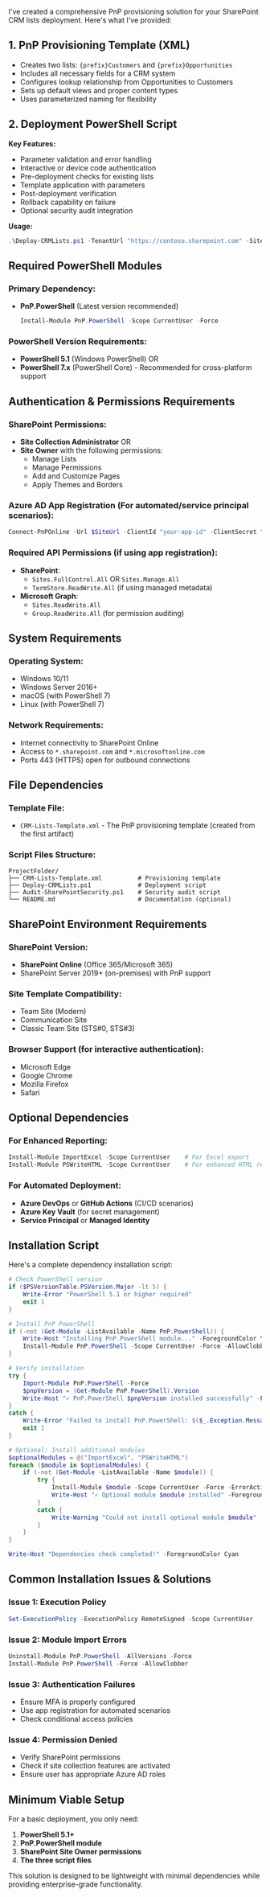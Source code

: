 I've created a comprehensive PnP provisioning solution for your SharePoint CRM lists deployment. Here's what I've provided:

## 1. **PnP Provisioning Template (XML)**
- Creates two lists: `{prefix}Customers` and `{prefix}Opportunities`
- Includes all necessary fields for a CRM system
- Configures lookup relationship from Opportunities to Customers
- Sets up default views and proper content types
- Uses parameterized naming for flexibility

## 2. **Deployment PowerShell Script**
**Key Features:**
- Parameter validation and error handling
- Interactive or device code authentication
- Pre-deployment checks for existing lists
- Template application with parameters
- Post-deployment verification
- Rollback capability on failure
- Optional security audit integration

**Usage:**
```powershell
.\Deploy-CRMLists.ps1 -TenantUrl "https://contoso.sharepoint.com" -SiteUrl "https://contoso.sharepoint.com/sites/crm" -ListPrefix "CRM"
```

## **Required PowerShell Modules**

### **Primary Dependency:**
- **PnP.PowerShell** (Latest version recommended)
  ```powershell
  Install-Module PnP.PowerShell -Scope CurrentUser -Force
  ```

### **PowerShell Version Requirements:**
- **PowerShell 5.1** (Windows PowerShell) OR
- **PowerShell 7.x** (PowerShell Core) - Recommended for cross-platform support

## **Authentication & Permissions Requirements**

### **SharePoint Permissions:**
- **Site Collection Administrator** OR
- **Site Owner** with the following permissions:
  - Manage Lists
  - Manage Permissions
  - Add and Customize Pages
  - Apply Themes and Borders

### **Azure AD App Registration** (For automated/service principal scenarios):
```powershell
Connect-PnPOnline -Url $SiteUrl -ClientId "your-app-id" -ClientSecret "your-secret" -AADDomain "yourtenant.onmicrosoft.com"
```

### **Required API Permissions** (if using app registration):
- **SharePoint**:
  - `Sites.FullControl.All` OR `Sites.Manage.All`
  - `TermStore.ReadWrite.All` (if using managed metadata)
- **Microsoft Graph**:
  - `Sites.ReadWrite.All`
  - `Group.ReadWrite.All` (for permission auditing)

## **System Requirements**

### **Operating System:**
- Windows 10/11
- Windows Server 2016+ 
- macOS (with PowerShell 7)
- Linux (with PowerShell 7)

### **Network Requirements:**
- Internet connectivity to SharePoint Online
- Access to `*.sharepoint.com` and `*.microsoftonline.com`
- Ports 443 (HTTPS) open for outbound connections

## **File Dependencies**

### **Template File:**
- `CRM-Lists-Template.xml` - The PnP provisioning template (created from the first artifact)

### **Script Files Structure:**
```
ProjectFolder/
├── CRM-Lists-Template.xml          # Provisioning template
├── Deploy-CRMLists.ps1             # Deployment script
├── Audit-SharePointSecurity.ps1    # Security audit script
└── README.md                       # Documentation (optional)
```

## **SharePoint Environment Requirements**

### **SharePoint Version:**
- **SharePoint Online** (Office 365/Microsoft 365)
- SharePoint Server 2019+ (on-premises) with PnP support

### **Site Template Compatibility:**
- Team Site (Modern)
- Communication Site
- Classic Team Site (STS#0, STS#3)

### **Browser Support** (for interactive authentication):
- Microsoft Edge
- Google Chrome
- Mozilla Firefox
- Safari

## **Optional Dependencies**

### **For Enhanced Reporting:**
```powershell
Install-Module ImportExcel -Scope CurrentUser    # For Excel export
Install-Module PSWriteHTML -Scope CurrentUser    # For enhanced HTML reports
```

### **For Automated Deployment:**
- **Azure DevOps** or **GitHub Actions** (CI/CD scenarios)
- **Azure Key Vault** (for secret management)
- **Service Principal** or **Managed Identity**

## **Installation Script**

Here's a complete dependency installation script:

```powershell
# Check PowerShell version
if ($PSVersionTable.PSVersion.Major -lt 5) {
    Write-Error "PowerShell 5.1 or higher required"
    exit 1
}

# Install PnP PowerShell
if (-not (Get-Module -ListAvailable -Name PnP.PowerShell)) {
    Write-Host "Installing PnP.PowerShell module..." -ForegroundColor Yellow
    Install-Module PnP.PowerShell -Scope CurrentUser -Force -AllowClobber
}

# Verify installation
try {
    Import-Module PnP.PowerShell -Force
    $pnpVersion = (Get-Module PnP.PowerShell).Version
    Write-Host "✓ PnP.PowerShell $pnpVersion installed successfully" -ForegroundColor Green
}
catch {
    Write-Error "Failed to install PnP.PowerShell: $($_.Exception.Message)"
    exit 1
}

# Optional: Install additional modules
$optionalModules = @("ImportExcel", "PSWriteHTML")
foreach ($module in $optionalModules) {
    if (-not (Get-Module -ListAvailable -Name $module)) {
        try {
            Install-Module $module -Scope CurrentUser -Force -ErrorAction SilentlyContinue
            Write-Host "✓ Optional module $module installed" -ForegroundColor Green
        }
        catch {
            Write-Warning "Could not install optional module $module"
        }
    }
}

Write-Host "Dependencies check completed!" -ForegroundColor Cyan
```

## **Common Installation Issues & Solutions**

### **Issue 1: Execution Policy**
```powershell
Set-ExecutionPolicy -ExecutionPolicy RemoteSigned -Scope CurrentUser
```

### **Issue 2: Module Import Errors**
```powershell
Uninstall-Module PnP.PowerShell -AllVersions -Force
Install-Module PnP.PowerShell -Force -AllowClobber
```

### **Issue 3: Authentication Failures**
- Ensure MFA is properly configured
- Use app registration for automated scenarios
- Check conditional access policies

### **Issue 4: Permission Denied**
- Verify SharePoint permissions
- Check if site collection features are activated
- Ensure user has appropriate Azure AD roles

## **Minimum Viable Setup**

For a basic deployment, you only need:
1. **PowerShell 5.1+**
2. **PnP.PowerShell module**
3. **SharePoint Site Owner permissions**
4. **The three script files**

This solution is designed to be lightweight with minimal dependencies while providing enterprise-grade functionality.
